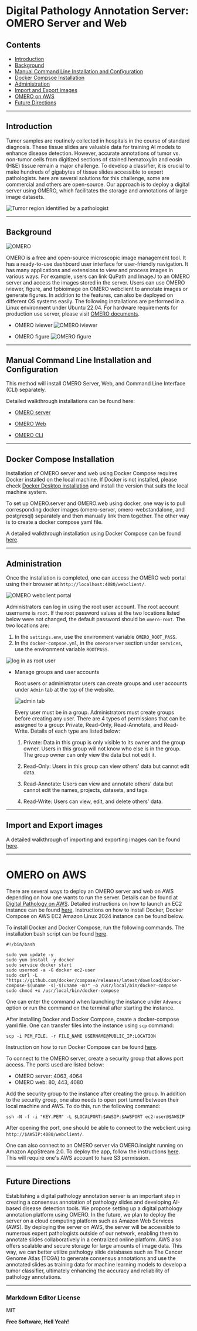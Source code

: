 # Digital Pathology Annotation Server: OMERO Server and Web

## Contents

* [Introduction](#introduction)
* [Background](#background)
* [Manual Command Line Installation and Configuration](#manual-command-line-installation-and-configuration)
* [Docker Compsoe Installation](#docker-compose-installation)
* [Administration](#administration)
* [Import and Export images](#import-and-export-images)
* [OMERO on AWS](#omero-on-aws)
* [Future Directions](#future-directions)

-----

## Introduction

Tumor samples are routinely collected in hospitals in the course of standard diagnosis. These tissue slides are valuable data for training AI models to enhance disease detection. However, accurate annotations of tumor vs. non-tumor cells from digitized sections of stained hematoxylin and eosin (H&E) tissue remain a major challenge. To develop a classifier, it is crucial to make hundreds of gigabytes of tissue slides accessible to expert pathologists. here are several solutions for this challenge, some are commercial and others are open-source. Our approach is to deploy a digital server using OMERO, which facilitates the storage and annotations of large image datasets.   

![Tumor region identified by a pathologist](sop_images/annotated_slide.png)

-----

## Background

![OMERO](sop_images/OmeroWeb.webp)

OMERO is a free and open-source microscopic image management tool. It has a ready-to-use dashboard user interface for user-friendly navigation. It has many applications and extensions to view and process images in various ways. For example, users can link QuPath and ImageJ to an OMERO server and access the images stored in the server. Users can use OMERO iviewer, figure, and fpbioimage on OMERO webclient to annotate images or generate figures. In addition to the features, can also be deployed on different OS systems easily. The following installations are performed in a Linux environment under Ubuntu 22.04. For hardware requirements for production use server, please visit [OMERO documents](https://merge-ci.openmicroscopy.org/jenkins/job/OMERO-docs/lastBuild/artifact/omero/_build/html/sysadmins/system-requirements.html).

- OMERO iviewer
![OMERO iviewer](sop_images/omero_iviewer.png)

- OMERO figure
![OMERO figure](sop_images/omero_figure.png)

-----

## Manual Command Line Installation and Configuration

This method will install OMERO Server, Web, and Command Line Interface (CLI) separately.

Detailed walkthrough installations can be found here:

- [OMERO server](local_omero_server_sop.md)

- [OMERO Web](omero_web_setup_sop.md)

- [OMERO CLI](omero_CLI_sop.md)

-----

## Docker Compose Installation

Installation of OMERO server and web using Docker Compose requires Docker installed on the local machine. If Docker is not installed, please check [Docker Desktop installation](https://docs.docker.com/desktop/) and install the version that suits the local machine system.

To set up OMERO.server and OMERO.web using docker, one way is to pull corresponding docker images (omero-server, omero-webstandalone, and postgresql) separately and then manually link them together. The other way is to create a docker compose yaml file. 

A detailed walkthrough installation using Docker Compose can be found [here](OMERO_docker_compose_sop.md).

----- 

## Administration

Once the installation is completed, one can access the OMERO web portal using their browser at `http://localhost:4080/webclient/`. 

![OMERO webclient portal](sop_images/web_portal.png)

Administrators can log in using the root user account. The root account username is `root`. If the root password values at the two locations listed below were not changed, the default password should be `omero-root`. The two locations are:

1. In the `settings.env`, use the environment variable `OMERO_ROOT_PASS`.
2. In the `docker-compsoe.yml`, in the `omeroserver` section under `services`, use the environment variable `ROOTPASS`.

![log in as root user](sop_images/root_login.png)

- Manage groups and user accounts

    Root users or administrator users can create groups and user accounts under `Admin` tab at the top of the website.
    
    ![admin tab](sop_images/admin_tab.png)
    
    Every user must be in a group. Administrators must create groups before creating any user. There are 4 types of permissions that can be assigned to a group: Private, Read-Only, Read-Annotate, and Read-Write. Details of each type are listed below:
    
    1. Private: Data in this group is only visible to its owner and the group owner. Users in this group will not know who else is in the group. The group owner can only view the data but not edit it.
    
    2. Read-Only: Users in this group can view others' data but cannot edit data.
    
    3. Read-Annotate: Users can view and annotate others' data but cannot edit the names, projects, datasets, and tags.
    
    4. Read-Write: Users can view, edit, and delete others' data.
    
----- 
## Import and Export images

A detailed walkthrough of importing and exporting images can be found [here](import_export_sop.md).
 
-----

# OMERO on AWS

There are several ways to deploy an OMERO server and web on AWS depending on how one wants to run the server. Details can be found at [Digital Pathology on AWS](https://github.com/aws-samples/digital-pathology-on-aws?tab=readme-ov-file#omero-insight-on-appstream). 
Detailed instructions on how to launch an EC2 instance can be found [here](https://docs.aws.amazon.com/AmazonECS/latest/developerguide/launch_container_instance.html#linux-liw-initiate-instance-launch).
Instructions on how to install Docker, Docker Compose on AWS EC2 Amazon Linux 2024 instance can be found below.

To install Docker and Docker Compose, run the following commands. The installation bash script can be found [here](docker_install.sh).

```
#!/bin/bash

sudo yum update -y
sudo yum install -y docker
sudo service docker start
sudo usermod -a -G docker ec2-user
sudo curl -L "https://github.com/docker/compose/releases/latest/download/docker-compose-$(uname -s)-$(uname -m)" -o /usr/local/bin/docker-compose
sudo chmod +x /usr/local/bin/docker-compose
```

One can enter the command when launching the instance under `Advance` option or run the command on the terminal after starting the instance.

After installing Docker and Docker Compose, create a docker-compose yaml file. One can transfer files into the instance using `scp` command:

```
scp -i PEM_FILE. -r FILE_NAME USERNAME@PUBLIC_IP:LOCATION
```

Instruction on how to run Docker Compose can be found [here](OMERO_docker_compose_sop.md). 

To connect to the OMERO server, create a security group that allows port access. The ports used are listed below:

- OMERO server: 4063, 4064
- OMERO web: 80, 443, 4080

Add the security group to the instance after creating the group. In addition to the security group, one also needs to open port tunnel between their local machine and AWS. To do this, run the following command:

```
ssh -N -f -i "KEY.PEM" -L $LOCALPORT:$AWSIP:$AWSPORT ec2-user@$AWSIP
```

After opening the port, one should be able to connect to the webclient using `http://$AWSIP:4080/webclient/`.

One can also connect to an OMERO server via OMERO.insight running on Amazon AppStream 2.0. To deploy the app, follow the instructions [here](https://github.com/aws-samples/digital-pathology-on-aws?tab=readme-ov-file#omero-insight-on-appstream). This will require one's AWS account to have S3 permission.


-----

## Future Directions

Establishing a digital pathology annotation server is an important step in creating a consensus annotation of pathology slides and developing AI-based disease detection tools. We propose setting up a digital pathology annotation platform using OMERO. In the future, we plan to deploy the server on a cloud computing platform such as Amazon Web Services (AWS). By deploying the server on AWS, the server will be accessible to numerous expert pathologists outside of our network, enabling them to annotate slides collaboratively in a centralized online platform. AWS also offers scalable and secure storage for large amounts of image data. This way, we can better utilize pathology slide databases such as The Cancer Genome Atlas (TCGA) to generate consensus annotations and use the annotated slides as training data for machine learning models to develop a tumor classifier, ultimately enhancing the accuracy and reliability of pathology annotations.

-----
    
### Markdown Editor License

MIT

**Free Software, Hell Yeah!**  
